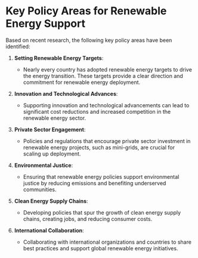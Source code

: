 # Key Policy Areas for Renewable Energy Support

Based on recent research, the following key policy areas have been identified:

1. **Setting Renewable Energy Targets**:
   - Nearly every country has adopted renewable energy targets to drive the energy transition. These targets provide a clear direction and commitment for renewable energy deployment.

2. **Innovation and Technological Advances**:
   - Supporting innovation and technological advancements can lead to significant cost reductions and increased competition in the renewable energy sector.

3. **Private Sector Engagement**:
   - Policies and regulations that encourage private sector investment in renewable energy projects, such as mini-grids, are crucial for scaling up deployment.

4. **Environmental Justice**:
   - Ensuring that renewable energy policies support environmental justice by reducing emissions and benefiting underserved communities.

5. **Clean Energy Supply Chains**:
   - Developing policies that spur the growth of clean energy supply chains, creating jobs, and reducing consumer costs.

6. **International Collaboration**:
   - Collaborating with international organizations and countries to share best practices and support global renewable energy initiatives.